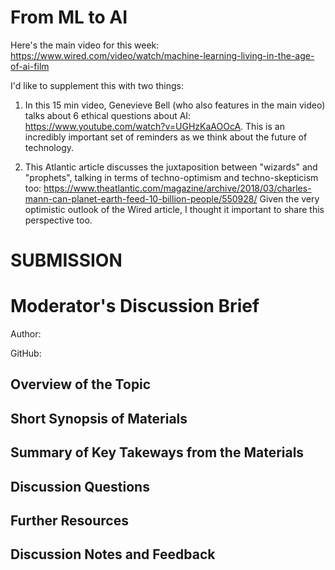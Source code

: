 # From ML to AI

Here's the main video for this week: https://www.wired.com/video/watch/machine-learning-living-in-the-age-of-ai-film

I'd like to supplement this with two things:

1. In this 15 min video, Genevieve Bell (who also features in the main video) talks about 6 ethical questions about AI: https://www.youtube.com/watch?v=UGHzKaAOOcA. This is an incredibly important set of reminders as we think about the future of technology.

2. This Atlantic article discusses the juxtaposition between "wizards" and "prophets", talking in terms of techno-optimism and techno-skepticism too: https://www.theatlantic.com/magazine/archive/2018/03/charles-mann-can-planet-earth-feed-10-billion-people/550928/ Given the very optimistic outlook of the Wired article, I thought it important to share this perspective too.

# SUBMISSION



# Moderator's Discussion Brief
Author: 

GitHub: 

## Overview of the Topic

 

## Short Synopsis of Materials


## Summary of Key Takeways from the Materials




## Discussion Questions



## Further Resources



## Discussion Notes and Feedback
